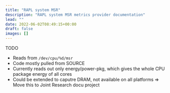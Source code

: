 ```yaml
---
title: "RAPL system MSR"
description: "RAPL system MSR metrics provider documentation"
lead: ""
date: 2022-06-02T08:49:15+00:00
draft: false
images: []
---
```

TODO
- Reads from `/dev/cpu/%d/msr`
- Code mostly pulled from SOURCE
- Currently reads out only energy/power-pkg, which gives the whole CPU package energy of all cores
- Could be extended to caputre DRAM, not available on all platforms => Move this to Joint Research docu project

